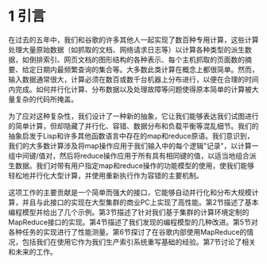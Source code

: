 # 1 引言

在过去的五年中，我们和谷歌的许多其他人一起实现了数百种专用计算，这些计算处理大量原始数据（如抓取的文档、网络请求日志等）以计算各种类型的派生数据，如倒排索引、网页文档的图形结构的各种表示、每个主机抓取的页面数的摘要、给定日期内最频繁查询的集合等。大多数此类计算在概念上都很简单。然而，输入数据通常很大，计算必须在数百或数千台机器上分布进行，以便在合理的时间内完成。如何并行化计算、分布数据以及处理故障等问题使得原本简单的计算被大量复杂的代码所掩盖。

为了应对这种复杂性，我们设计了一种新的抽象，它让我们能够表达我们试图进行的简单计算，但却隐藏了并行化、容错、数据分布和负载平衡等混乱细节。我们的抽象启发于Lisp和许多其他函数语言中存在的map和reduce原语。我们意识到，我们的大多数计算涉及将map操作应用于我们输入中的每个逻辑"记录"，以计算一组中间键/值对，然后将reduce操作应用于所有具有相同键的值，以适当地组合派生数据。我们对带有用户指定map和reduce操作的功能模型的使用，使我们能够轻松地并行化大型计算，并使用重新执行作为容错的主要机制。

这项工作的主要贡献是一个简单而强大的接口，它能够自动并行化和分布大规模计算，并且与此接口的实现在大型集群的商业PC上实现了高性能。第2节描述了基本编程模型并给出了几个示例。第3节描述了针对我们基于集群的计算环境定制的MapReduce接口的实现。第4节描述了我们发现的编程模型的几种改进。第5节对各种任务的实现进行了性能测量。第6节探讨了在谷歌内部使用MapReduce的情况，包括我们在使用它作为我们生产索引系统重写基础的经验。第7节讨论了相关和未来的工作。